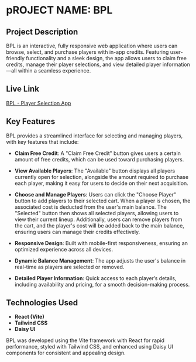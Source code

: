 # pROJECT NAME: BPL
## Project Description
BPL is an interactive, fully responsive web application where users can browse, select, and purchase players with in-app credits. Featuring user-friendly functionality and a sleek design, the app allows users to claim free credits, manage their player selections, and view detailed player information—all within a seamless experience.

## Live Link
[BPL - Player Selection App](your-live-link-here)


## Key Features
BPL provides a streamlined interface for selecting and managing players, with key features that include:

- **Claim Free Credit**: A "Claim Free Credit" button gives users a certain amount of free credits, which can be used toward purchasing players.

- **View Available Players**: The "Available" button displays all players currently open for selection, alongside the amount required to purchase each player, making it easy for users to decide on their next acquisition.

- **Choose and Manage Players**: Users can click the "Choose Player" button to add players to their selected cart. When a player is chosen, the associated cost is deducted from the user's main balance. The "Selected" button then shows all selected players, allowing users to view their current lineup. Additionally, users can remove players from the cart, and the player's cost will be added back to the main balance, ensuring users can manage their credits effectively.

- **Responsive Design**: Built with mobile-first responsiveness, ensuring an optimized experience across all devices.

- **Dynamic Balance Management**: The app adjusts the user's balance in real-time as players are selected or removed.

- **Detailed Player Information**: Quick access to each player’s details, including availability and pricing, for a smooth decision-making process.

## Technologies Used
- **React (Vite)**
- **Tailwind CSS**
- **Daisy UI**

BPL was developed using the Vite framework with React for rapid performance, styled with Tailwind CSS, and enhanced using Daisy UI components for consistent and appealing design.
